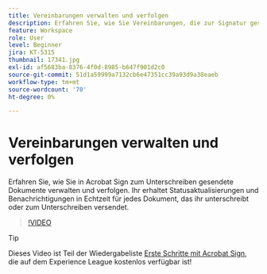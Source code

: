 ```yaml
---
title: Vereinbarungen verwalten und verfolgen
description: Erfahren Sie, wie Sie Vereinbarungen, die zur Signatur gesendet wurden, in Acrobat Sign verwalten und verfolgen.
feature: Workspace
role: User
level: Beginner
jira: KT-5315
thumbnail: 17341.jpg
exl-id: af5683ba-8376-4f0d-8985-b647f901d2c0
source-git-commit: 51d1a59999a7132cb6e47351cc39a93d9a38eaeb
workflow-type: tm+mt
source-wordcount: '70'
ht-degree: 0%

---
```


# Vereinbarungen verwalten und verfolgen

Erfahren Sie, wie Sie in Acrobat Sign zum Unterschreiben gesendete Dokumente verwalten und verfolgen. Ihr erhaltet Statusaktualisierungen und Benachrichtigungen in Echtzeit für jedes Dokument, das ihr unterschreibt oder zum Unterschreiben versendet.

>[!VIDEO](https://video.tv.adobe.com/v/338695?quality=12&learn=on&hidetitle=true)

>[!TIP]
>
>Dieses Video ist Teil der Wiedergabeliste [Erste Schritte mit Acrobat Sign](https://experienceleague.adobe.com/en/playlists/acrobat-sign-get-started-business-users), die auf dem Experience League kostenlos verfügbar ist!
